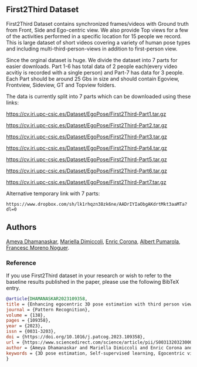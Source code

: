 ## First2Third Dataset

First2Third Dataset contains synchronized frames/videos with Ground truth from Front, Side and Ego-centric view. We also provide Top views for a few of the activities performed in a specific location for 15 people we record.  This is large dataset of short videos covering a variety of human pose types and including multi-third-person-views in addition to first-person view.


Since the orginal dataset is huge. We divide the dataset into 7 parts for easier downloads.  Part 1-6 has total data of 2 people each(every video acvitiy is recorded with a single person) and Part-7 has data for 3 people. Each Part should be around 25 Gbs in size and should contain Egoview, Frontview, Sideview, GT and Topview folders.

The data is currently split into 7 parts which can be downloaded using these links:

 https://cv.iri.upc-csic.es/Dataset/EgoPose/First2Third-Part1.tar.gz

 https://cv.iri.upc-csic.es/Dataset/EgoPose/First2Third-Part2.tar.gz

 https://cv.iri.upc-csic.es/Dataset/EgoPose/First2Third-Part3.tar.gz

 https://cv.iri.upc-csic.es/Dataset/EgoPose/First2Third-Part4.tar.gz

 https://cv.iri.upc-csic.es/Dataset/EgoPose/First2Third-Part5.tar.gz

 https://cv.iri.upc-csic.es/Dataset/EgoPose/First2Third-Part6.tar.gz

 https://cv.iri.upc-csic.es/Dataset/EgoPose/First2Third-Part7.tar.gz


 Alternative temporary link with 7 parts:
 ```
https://www.dropbox.com/sh/lk1rhqzn38zk6ne/AADrIYIaObgAKdrtMkt3aaMTa?dl=0
 ```

## Authors
[Ameya Dhamanaskar](https://nudlesoup.github.io/), [Mariella Dimiccoli](https://www.iri.upc.edu/people/mdimiccoli/), [Enric Corona](https://www.iri.upc.edu/people/ecorona/), [Albert Pumarola](https://www.albertpumarola.com/), [Francesc Moreno Noguer](http://www.iri.upc.edu/people/fmoreno/).

### Reference
If you use First2Third dataset in your research or wish to refer to the baseline results published in the paper, please use the following BibTeX entry.

```BibTeX
@article{DHAMANASKAR2023109358,
title = {Enhancing egocentric 3D pose estimation with third person views},
journal = {Pattern Recognition},
volume = {138},
pages = {109358},
year = {2023},
issn = {0031-3203},
doi = {https://doi.org/10.1016/j.patcog.2023.109358},
url = {https://www.sciencedirect.com/science/article/pii/S0031320323000596},
author = {Ameya Dhamanaskar and Mariella Dimiccoli and Enric Corona and Albert Pumarola and Francesc Moreno-Noguer},
keywords = {3D pose estimation, Self-supervised learning, Egocentric vision}
}
```
